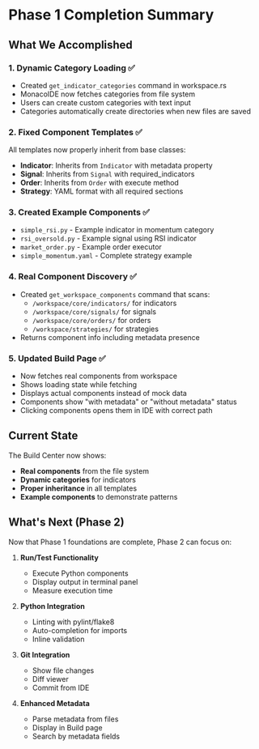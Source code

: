 # Phase 1 Completion Summary

## What We Accomplished

### 1. Dynamic Category Loading ✅
- Created `get_indicator_categories` command in workspace.rs
- MonacoIDE now fetches categories from file system
- Users can create custom categories with text input
- Categories automatically create directories when new files are saved

### 2. Fixed Component Templates ✅
All templates now properly inherit from base classes:
- **Indicator**: Inherits from `Indicator` with metadata property
- **Signal**: Inherits from `Signal` with required_indicators
- **Order**: Inherits from `Order` with execute method
- **Strategy**: YAML format with all required sections

### 3. Created Example Components ✅
- `simple_rsi.py` - Example indicator in momentum category
- `rsi_oversold.py` - Example signal using RSI indicator
- `market_order.py` - Example order executor
- `simple_momentum.yaml` - Complete strategy example

### 4. Real Component Discovery ✅
- Created `get_workspace_components` command that scans:
  - `/workspace/core/indicators/` for indicators
  - `/workspace/core/signals/` for signals
  - `/workspace/core/orders/` for orders
  - `/workspace/strategies/` for strategies
- Returns component info including metadata presence

### 5. Updated Build Page ✅
- Now fetches real components from workspace
- Shows loading state while fetching
- Displays actual components instead of mock data
- Components show "with metadata" or "without metadata" status
- Clicking components opens them in IDE with correct path

## Current State

The Build Center now shows:
- **Real components** from the file system
- **Dynamic categories** for indicators
- **Proper inheritance** in all templates
- **Example components** to demonstrate patterns

## What's Next (Phase 2)

Now that Phase 1 foundations are complete, Phase 2 can focus on:

1. **Run/Test Functionality**
   - Execute Python components
   - Display output in terminal panel
   - Measure execution time

2. **Python Integration**
   - Linting with pylint/flake8
   - Auto-completion for imports
   - Inline validation

3. **Git Integration**
   - Show file changes
   - Diff viewer
   - Commit from IDE

4. **Enhanced Metadata**
   - Parse metadata from files
   - Display in Build page
   - Search by metadata fields